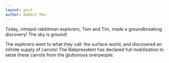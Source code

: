```yaml
---
layout: post
author: Rabbit Man
---
```

Today, intrepid rabbitman explorers, Tom and Tim, made a groundbreaking discovery! The sky is ground!

The explorers went to what they call: the surface world, and discovered an infinite supply of carrots! The Rabpresident has declared full mobilization to seize these carrots from the gluttonous overpeople.